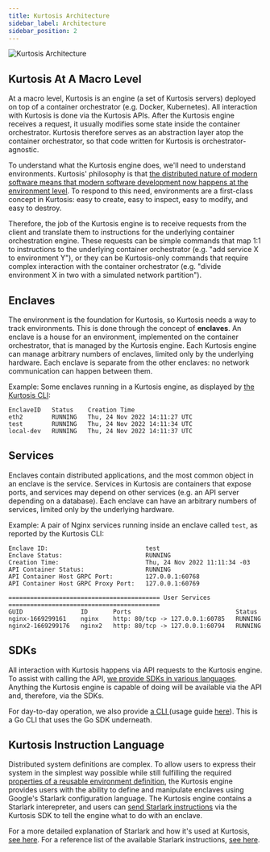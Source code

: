 ```yaml
---
title: Kurtosis Architecture
sidebar_label: Architecture
sidebar_position: 2
---
```


![Kurtosis Architecture](/img/explanations/kurtosis-architecture.png)

Kurtosis At A Macro Level
-------------------------
At a macro level, Kurtosis is an engine (a set of Kurtosis servers) deployed on top of a container orchestrator (e.g. Docker, Kubernetes). All interaction with Kurtosis is done via the Kurtosis APIs. After the Kurtosis engine receives a request, it usually modifies some state inside the container orchestrator. Kurtosis therefore serves as an abstraction layer atop the container orchestrator, so that code written for Kurtosis is orchestrator-agnostic.

To understand what the Kurtosis engine does, we'll need to understand environments. Kurtosis' philosophy is that [the distributed nature of modern software means that modern software development now happens at the environment level][what-is-kurtosis]. To respond to this need, environments are a first-class concept in Kurtosis: easy to create, easy to inspect, easy to modify, and easy to destroy.

Therefore, the job of the Kurtosis engine is to receive requests from the client and translate them to instructions for the underlying container orchestration engine. These requests can be simple commands that map 1:1 to instructions to the underlying container orchestrator (e.g. "add service X to environment Y"), or they can be Kurtosis-only commands that require complex interaction with the container orchestrator (e.g. "divide environment X in two with a simulated network partition").

Enclaves
--------
The environment is the foundation for Kurtosis, so Kurtosis needs a way to track environments. This is done through the concept of **enclaves**. An enclave is a house for an environment, implemented on the container orchestrator, that is managed by the Kurtosis engine. Each Kurtosis engine can manage arbitrary numbers of enclaves, limited only by the underlying hardware. Each enclave is separate from the other enclaves: no network communication can happen between them.

Example: Some enclaves running in a Kurtosis engine, as displayed by [the Kurtosis CLI][installation]:

```
EnclaveID   Status    Creation Time
eth2        RUNNING   Thu, 24 Nov 2022 14:11:27 UTC
test        RUNNING   Thu, 24 Nov 2022 14:11:34 UTC
local-dev   RUNNING   Thu, 24 Nov 2022 14:11:37 UTC
```

Services
--------
Enclaves contain distributed applications, and the most common object in an enclave is the service. Services in Kurtosis are containers that expose ports, and services may depend on other services (e.g. an API server depending on a database). Each enclave can have an arbitrary numbers of services, limited only by the underlying hardware.

Example: A pair of Nginx services running inside an enclave called `test`, as reported by the Kurtosis CLI:

```
Enclave ID:                           test
Enclave Status:                       RUNNING
Creation Time:                        Thu, 24 Nov 2022 11:11:34 -03
API Container Status:                 RUNNING
API Container Host GRPC Port:         127.0.0.1:60768
API Container Host GRPC Proxy Port:   127.0.0.1:60769

========================================== User Services ==========================================
GUID                ID       Ports                             Status
nginx-1669299161    nginx    http: 80/tcp -> 127.0.0.1:60785   RUNNING
nginx2-1669299176   nginx2   http: 80/tcp -> 127.0.0.1:60794   RUNNING
```

SDKs
----
All interaction with Kurtosis happens via API requests to the Kurtosis engine. To assist with calling the API, [we provide SDKs in various languages](https://github.com/kurtosis-tech/kurtosis-sdk). Anything the Kurtosis engine is capable of doing will be available via the API and, therefore, via the SDKs.

For day-to-day operation, we also provide [a CLI ][installation] (usage guide [here][cli-usage]). This is a Go CLI that uses the Go SDK underneath.

Kurtosis Instruction Language
-----------------------------
Distributed system definitions are complex. To allow users to express their system in the simplest way possible while still fulfilling the required [properties of a reusable environment definition][reusable-environment-definitions], the Kurtosis engine provides users with the ability to define and manipulate enclaves using Google's Starlark configuration language. The Kurtosis engine contains a Starlark interepreter, and users can [send Starlark instructions][starlark-instructions] via the Kurtosis SDK to tell the engine what to do with an enclave.

For a more detailed explanation of Starlark and how it's used at Kurtosis, [see here][starlark-explanation]. For a reference list of the available Starlark instructions, [see here][starlark-instructions].

<!-------------- ONLY LINKS BELOW HERE --------------------->
[installation]: ./install
[cli-usage]: ./cli
[reusable-environment-definitions]: ./reusable-environment-definitions.md
[what-is-kurtosis]: ./what-is-kurtosis.md
[starlark-explanation]: ./starlark.md
[starlark-instructions]: ../reference/starlark-instructions.md

